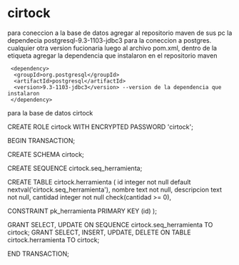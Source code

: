 # cirtock
para coneccion a la base de datos agregar al repositorio maven de sus pc la dependecia postgresql-9.3-1103-jdbc3 para la coneccion a postgres. cualquier otra version fucionaria
luego al archivo pom.xml, dentro de la etiqueta <dependencies> agregar la dependencia que instalaron en el repositorio maven
	
	 <dependency>
	  <groupId>org.postgresql</groupId>
	  <artifactId>postgresql</artifactId>
	  <version>9.3-1103-jdbc3</version> --version de la dependencia que instalaron 
	 </dependency>
	 
	 
 para la base de datos cirtock

CREATE ROLE cirtock WITH ENCRYPTED PASSWORD 'cirtock';


BEGIN TRANSACTION;

CREATE SCHEMA cirtock;

CREATE SEQUENCE cirtock.seq_herramienta;

CREATE TABLE cirtock.herramienta (
  id             integer
                 not null
                 default nextval('cirtock.seq_herramienta'),
  nombre         text
                not null,
   descripcion    text
                  not null,
   cantidad       integer
                  not null
                  check(cantidad >= 0),

   CONSTRAINT pk_herramienta
     PRIMARY KEY (id)
 );

 GRANT SELECT, UPDATE ON SEQUENCE cirtock.seq_herramienta TO cirtock;
 GRANT SELECT, INSERT, UPDATE, DELETE ON TABLE cirtock.herramienta TO cirtock;

 END TRANSACTION;
